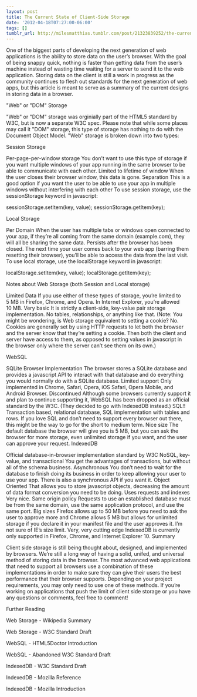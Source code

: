 ```yaml
---
layout: post
title: The Current State of Client-Side Storage
date: '2012-04-18T07:27:00-06:00'
tags: []
tumblr_url: http://milesmatthias.tumblr.com/post/21323839252/the-current-state-of-client-side-storage
---
```

One of the biggest parts of developing the next generation of web applications is the ability to store data on the user’s browser. With the goal of being snappy quick, nothing is faster than getting data from the user’s machine instead of wasting time waiting for a server to send it to the web application. Storing data on the client is still a work in progress as the community continues to flesh out standards for the next generation of web apps, but this article is meant to serve as a summary of the current designs in storing data in a browser.

"Web" or "DOM" Storage

"Web" or "DOM" storage was orginially part of the HTML5 standard by W3C, but is now a separate W3C spec. Please note that while some places may call it "DOM" storage, this type of storage has nothing to do with the Document Object Model. "Web" storage is broken down into two types:

Session Storage

Per-page-per-window storage You don’t want to use this type of storage if you want multiple windows of your app running in the same browser to be able to communicate with each other.
Limited to lifetime of window When the user closes their browser window, this data is gone.
Separation This is a good option if you want the user to be able to use your app in multiple windows without interfering with each other
To use session storage, use the sessionStorage keyword in javascript:

sessionStorage.setItem(key, value);
sessionStorage.getItem(key);


Local Storage

Per Domain When the user has multiple tabs or windows open connected to your app, if they’re all coming from the same domain (example.com), they will all be sharing the same data.
Persists after the browser has been closed. The next time your user comes back to your web app (barring them resetting their browser), you’ll be able to access the data from the last visit.
To use local storage, use the localStorage keyword in javascript:

localStorage.setItem(key, value);
localStorage.getItem(key);


Notes about Web Storage (both Session and Local storage)

Limited Data If you use either of these types of storage, you’re limited to 5 MB in Firefox, Chrome, and Opera. In Internet Explorer, you’re allowed 10 MB.
Very basic It is strictly a client-side, key-value pair storage implementation. No tables, relationships, or anything like that. 
(Note: You might be wondering, is Web storage equivalent to setting a cookie? No. Cookies are generally set by using HTTP requests to let both the browser and the server know that they’re setting a cookie. Then both the client and server have access to them, as opposed to setting values in javascript in the browser only where the server can’t see them on its own.)

WebSQL

SQLite Browser Implementation The browser stores a SQLite database and provides a javascript API to interact with that database and do everything you would normally do with a SQLite database.
Limited support Only implemented in Chrome, Safari, Opera, iOS Safari, Opera Mobile, and Android Browser.
Discontinued Although some browsers currently support it and plan to continue supporting it, WebSQL has been dropped as an official standard by the W3C. (They decided to go with IndexedDB instead.)
SQL!! Transaction based, relational database, SQL implementation with tables and rows. If you love SQL and don’t need to support every browser out there, this might be the way to go for the short to medium term.
Nice size The default database the browser will give you is 5 MB, but you can ask the browser for more storage, even unlimited storage if you want, and the user can approve your request.
IndexedDB

Official database-in-browser implementation standard by W3C
NoSQL, key-value, and transactional You get the advantages of transactions, but without all of the schema business.
Asynchronous You don’t need to wait for the database to finish doing its business in order to keep allowing your user to use your app. There is also a synchronous API if you want it.
Object Oriented That allows you to store javascript objects, decreasing the amount of data format conversion you need to be doing.
Uses requests and indexes Very nice.
Same origin policy Requests to use an established database must be from the same domain, use the same application protocol, and use the same port.
Big sizes Firefox allows up to 50 MB before you need to ask the user to approve more and Chrome allows 5 MB but allows for unlimited storage if you declare it in your manifest file and the user approves it. I’m not sure of IE’s size limit.
Very, very cutting edge IndexedDB is currently only supported in Firefox, Chrome, and Internet Explorer 10.
Summary

Client side storage is still being thought about, designed, and implemented by browsers. We’re still a long way of having a solid, unifed, and universal method of storing data in the browser. The most advanced web applications that need to support all browsers use a combination of these implementations in order to make sure they can give their users the best performance that their browser supports. Depending on your project requirements, you may only need to use one of these methods. If you’re working on applications that push the limit of client side storage or you have any questions or comments, feel free to comment!

Further Reading

Web Storage - Wikipedia Summary

Web Storage - W3C Standard Draft

WebSQL - HTML5Doctor Introduction

WebSQL - Abandoned W3C Standard Draft

IndexedDB - W3C Standard Draft

IndexedDB - Mozilla Reference

IndexedDB - Mozilla Introduction
